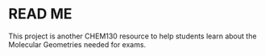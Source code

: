 # READ ME

This project is another CHEM130 resource to help students learn about the Molecular Geometries needed for exams.
